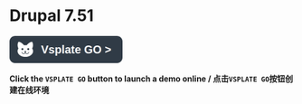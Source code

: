 # Drupal 7.51

<a href="https://www.vsplate.com/?docker-compose=https://github.com/vsplate/dcenvs/drupal/7.51"><img alt="VSPLATE GO" src="https://raw.githubusercontent.com/vsplate/images/master/vsgo_btn.png" width="200px"></a>

**Click the `VSPLATE GO` button to launch a demo online / 点击`VSPLATE GO`按钮创建在线环境**